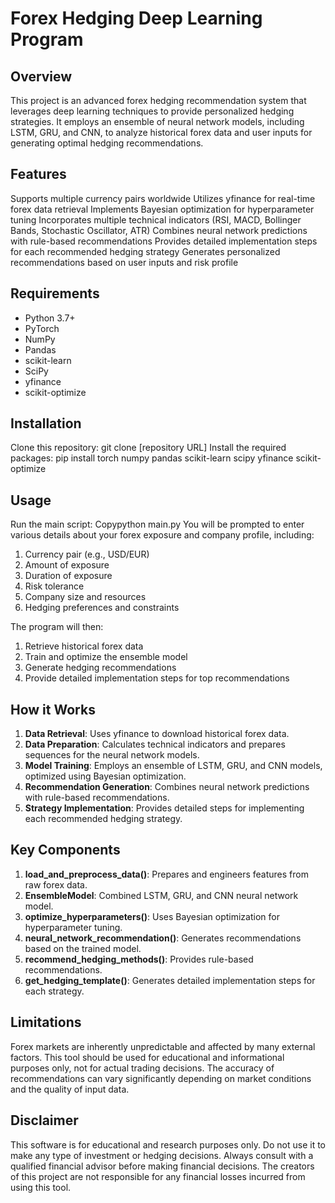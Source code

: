 # Forex Hedging Deep Learning Program

## Overview
This project is an advanced forex hedging recommendation system that leverages deep learning techniques to provide personalized hedging strategies. It employs an ensemble of neural network models, including LSTM, GRU, and CNN, to analyze historical forex data and user inputs for generating optimal hedging recommendations.

## Features
Supports multiple currency pairs worldwide
Utilizes yfinance for real-time forex data retrieval
Implements Bayesian optimization for hyperparameter tuning
Incorporates multiple technical indicators (RSI, MACD, Bollinger Bands, Stochastic Oscillator, ATR)
Combines neural network predictions with rule-based recommendations
Provides detailed implementation steps for each recommended hedging strategy
Generates personalized recommendations based on user inputs and risk profile

## Requirements
- Python 3.7+
- PyTorch
- NumPy
- Pandas
- scikit-learn
- SciPy
- yfinance
- scikit-optimize

## Installation
Clone this repository: git clone [repository URL]
Install the required packages:
pip install torch numpy pandas scikit-learn scipy yfinance scikit-optimize

## Usage
Run the main script:
Copypython main.py
You will be prompted to enter various details about your forex exposure and company profile, including:
1. Currency pair (e.g., USD/EUR)
2. Amount of exposure
3. Duration of exposure
4. Risk tolerance
5. Company size and resources
6. Hedging preferences and constraints

The program will then:
1. Retrieve historical forex data
2. Train and optimize the ensemble model
3. Generate hedging recommendations
4. Provide detailed implementation steps for top recommendations

## How it Works
1. **Data Retrieval**: Uses yfinance to download historical forex data.
2. **Data Preparation**: Calculates technical indicators and prepares sequences for the neural network models.
3. **Model Training**: Employs an ensemble of LSTM, GRU, and CNN models, optimized using Bayesian optimization.
4. **Recommendation Generation**: Combines neural network predictions with rule-based recommendations.
5. **Strategy Implementation**: Provides detailed steps for implementing each recommended hedging strategy.

## Key Components
1. **load_and_preprocess_data()**: Prepares and engineers features from raw forex data.
2. **EnsembleModel**: Combined LSTM, GRU, and CNN neural network model.
3. **optimize_hyperparameters()**: Uses Bayesian optimization for hyperparameter tuning.
4. **neural_network_recommendation()**: Generates recommendations based on the trained model.
5. **recommend_hedging_methods()**: Provides rule-based recommendations.
6. **get_hedging_template()**: Generates detailed implementation steps for each strategy.

## Limitations
Forex markets are inherently unpredictable and affected by many external factors. This tool should be used for educational and informational purposes only, not for actual trading decisions.
The accuracy of recommendations can vary significantly depending on market conditions and the quality of input data.

## Disclaimer
This software is for educational and research purposes only. Do not use it to make any type of investment or hedging decisions. Always consult with a qualified financial advisor before making financial decisions. The creators of this project are not responsible for any financial losses incurred from using this tool.
